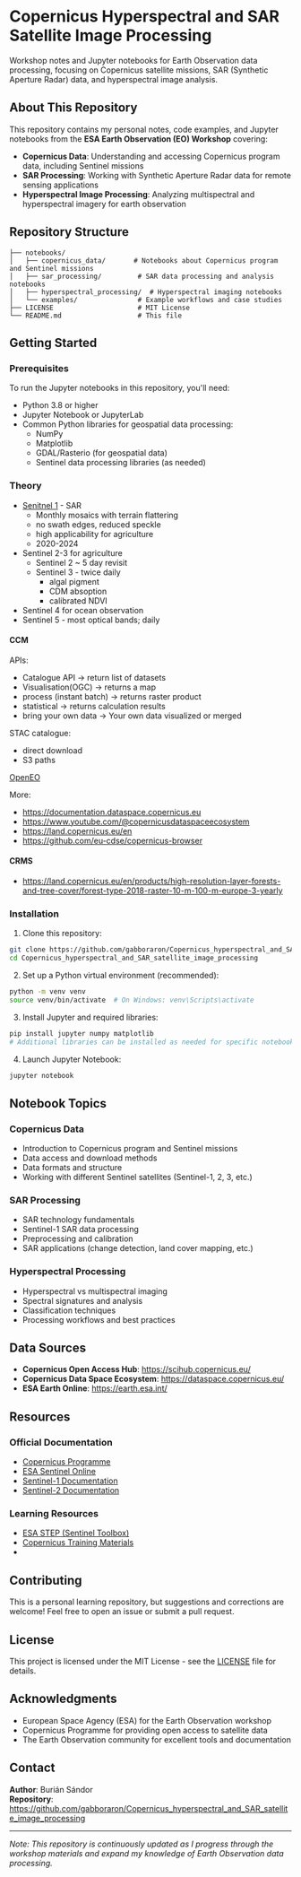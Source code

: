 # Copernicus Hyperspectral and SAR Satellite Image Processing

Workshop notes and Jupyter notebooks for Earth Observation data processing, focusing on Copernicus satellite missions, SAR (Synthetic Aperture Radar) data, and hyperspectral image analysis.

## About This Repository

This repository contains my personal notes, code examples, and Jupyter notebooks from the **ESA Earth Observation (EO) Workshop** covering:

- **Copernicus Data**: Understanding and accessing Copernicus program data, including Sentinel missions
- **SAR Processing**: Working with Synthetic Aperture Radar data for remote sensing applications
- **Hyperspectral Image Processing**: Analyzing multispectral and hyperspectral imagery for earth observation

## Repository Structure

```
├── notebooks/
│   ├── copernicus_data/       # Notebooks about Copernicus program and Sentinel missions
│   ├── sar_processing/         # SAR data processing and analysis notebooks
│   ├── hyperspectral_processing/  # Hyperspectral imaging notebooks
│   └── examples/               # Example workflows and case studies
├── LICENSE                     # MIT License
└── README.md                   # This file
```

## Getting Started

### Prerequisites

To run the Jupyter notebooks in this repository, you'll need:

- Python 3.8 or higher
- Jupyter Notebook or JupyterLab
- Common Python libraries for geospatial data processing:
  - NumPy
  - Matplotlib
  - GDAL/Rasterio (for geospatial data)
  - Sentinel data processing libraries (as needed)

### Theory
- [Senitnel 1](https://sentinels.copernicus.eu/copernicus/sentinel-1) - SAR
    - Monthly mosaics with terrain flattering
    - no swath edges, reduced speckle
    - high applicability for agriculture
    - 2020-2024
- Sentinel 2-3 for agriculture
  - Sentinel 2  ~ 5 day revisit
  - Sentinel 3  - twice daily
    - algal pigment
    - CDM absoption
    - calibrated NDVI 
- Sentinel 4 for ocean observation
- Sentinel 5 - most optical bands; daily

#### CCM
APIs:
+ Catalogue API -> return list of datasets
+ Visualisation(OGC) -> returns a map
+ process (instant batch) -> returns raster product
+ statistical -> returns calculation results
+ bring your own data -> Your own data visualized or merged

STAC catalogue:
- direct download
- S3 paths

[OpenEO](https://openeo.org/)

More:
- https://documentation.dataspace.copernicus.eu
- https://www.youtube.com/@copernicusdataspaceecosystem
- https://land.copernicus.eu/en
- https://github.com/eu-cdse/copernicus-browser


#### CRMS
- https://land.copernicus.eu/en/products/high-resolution-layer-forests-and-tree-cover/forest-type-2018-raster-10-m-100-m-europe-3-yearly

### Installation

1. Clone this repository:
```bash
git clone https://github.com/gabboraron/Copernicus_hyperspectral_and_SAR_satellite_image_processing.git
cd Copernicus_hyperspectral_and_SAR_satellite_image_processing
```

2. Set up a Python virtual environment (recommended):
```bash
python -m venv venv
source venv/bin/activate  # On Windows: venv\Scripts\activate
```

3. Install Jupyter and required libraries:
```bash
pip install jupyter numpy matplotlib
# Additional libraries can be installed as needed for specific notebooks
```

4. Launch Jupyter Notebook:
```bash
jupyter notebook
```

## Notebook Topics

### Copernicus Data
- Introduction to Copernicus program and Sentinel missions
- Data access and download methods
- Data formats and structure
- Working with different Sentinel satellites (Sentinel-1, 2, 3, etc.)

### SAR Processing
- SAR technology fundamentals
- Sentinel-1 SAR data processing
- Preprocessing and calibration
- SAR applications (change detection, land cover mapping, etc.)

### Hyperspectral Processing
- Hyperspectral vs multispectral imaging
- Spectral signatures and analysis
- Classification techniques
- Processing workflows and best practices

## Data Sources

- **Copernicus Open Access Hub**: https://scihub.copernicus.eu/
- **Copernicus Data Space Ecosystem**: https://dataspace.copernicus.eu/
- **ESA Earth Online**: https://earth.esa.int/

## Resources

### Official Documentation
- [Copernicus Programme](https://www.copernicus.eu/)
- [ESA Sentinel Online](https://sentinels.copernicus.eu/)
- [Sentinel-1 Documentation](https://sentinels.copernicus.eu/web/sentinel/missions/sentinel-1)
- [Sentinel-2 Documentation](https://sentinels.copernicus.eu/web/sentinel/missions/sentinel-2)

### Learning Resources
- [ESA STEP (Sentinel Toolbox)](http://step.esa.int/)
- [Copernicus Training Materials](https://www.copernicus.eu/en/opportunities/education/training-materials)
- 

## Contributing

This is a personal learning repository, but suggestions and corrections are welcome! Feel free to open an issue or submit a pull request.

## License

This project is licensed under the MIT License - see the [LICENSE](LICENSE) file for details.

## Acknowledgments

- European Space Agency (ESA) for the Earth Observation workshop
- Copernicus Programme for providing open access to satellite data
- The Earth Observation community for excellent tools and documentation

## Contact

**Author**: Burián Sándor  
**Repository**: https://github.com/gabboraron/Copernicus_hyperspectral_and_SAR_satellite_image_processing

---

*Note: This repository is continuously updated as I progress through the workshop materials and expand my knowledge of Earth Observation data processing.*
